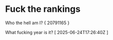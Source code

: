 # Fuck the rankings

Who the hell am I?
{ 20791165 }

What fucking year is it?
[ 2025-06-24T17:26:40Z ]
